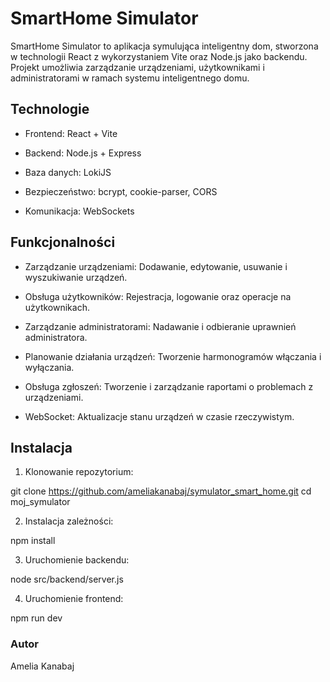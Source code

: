 # SmartHome Simulator

SmartHome Simulator to aplikacja symulująca inteligentny dom, stworzona w technologii React z wykorzystaniem Vite oraz Node.js jako backendu. Projekt umożliwia zarządzanie urządzeniami, użytkownikami i administratorami w ramach systemu inteligentnego domu.

## Technologie

- Frontend: React + Vite

- Backend: Node.js + Express

- Baza danych: LokiJS

- Bezpieczeństwo: bcrypt, cookie-parser, CORS

- Komunikacja: WebSockets

## Funkcjonalności

- Zarządzanie urządzeniami: Dodawanie, edytowanie, usuwanie i wyszukiwanie urządzeń.

- Obsługa użytkowników: Rejestracja, logowanie oraz operacje na użytkownikach.

- Zarządzanie administratorami: Nadawanie i odbieranie uprawnień administratora.

- Planowanie działania urządzeń: Tworzenie harmonogramów włączania i wyłączania.

- Obsługa zgłoszeń: Tworzenie i zarządzanie raportami o problemach z urządzeniami.

- WebSocket: Aktualizacje stanu urządzeń w czasie rzeczywistym.

## Instalacja

1. Klonowanie repozytorium:

git clone https://github.com/ameliakanabaj/symulator_smart_home.git
cd moj_symulator

2. Instalacja zależności:

npm install

3. Uruchomienie backendu:

node src/backend/server.js

4. Uruchomienie frontend:

npm run dev

### Autor

Amelia Kanabaj
